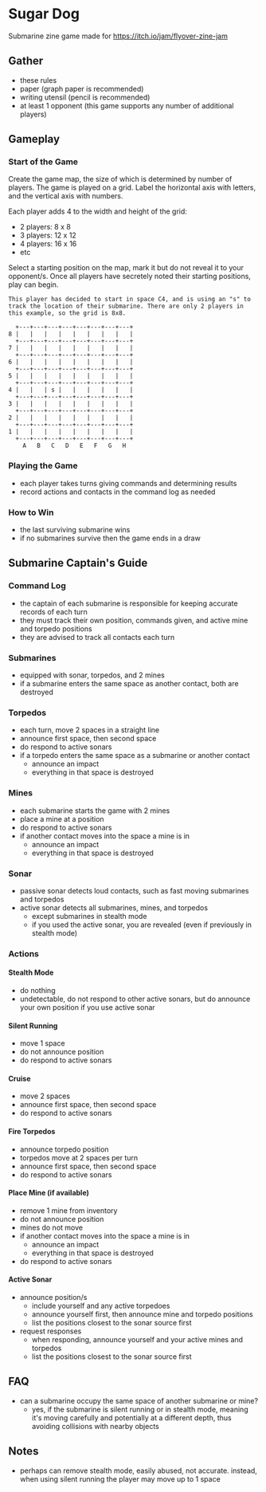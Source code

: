 # Sugar Dog
Submarine zine game made for https://itch.io/jam/flyover-zine-jam

## Gather

- these rules
- paper (graph paper is recommended)
- writing utensil (pencil is recommended)
- at least 1 opponent (this game supports any number of additional players)

## Gameplay

### Start of the Game

Create the game map, the size of which is determined by number of players. The game is played on a grid. Label the horizontal axis with letters, and the vertical axis with numbers.

Each player adds 4 to the width and height of the grid:
- 2 players: 8 x 8
- 3 players: 12 x 12
- 4 players: 16 x 16
- etc

Select a starting position on the map, mark it but do not reveal it to your opponent/s. Once all players have secretely noted their starting positions, play can begin.

```
This player has decided to start in space C4, and is using an "s" to track the location of their submarine. There are only 2 players in this example, so the grid is 8x8.

  +---+---+---+---+---+---+---+---+
8 |   |   |   |   |   |   |   |   |
  +---+---+---+---+---+---+---+---+
7 |   |   |   |   |   |   |   |   |
  +---+---+---+---+---+---+---+---+
6 |   |   |   |   |   |   |   |   |
  +---+---+---+---+---+---+---+---+
5 |   |   |   |   |   |   |   |   |
  +---+---+---+---+---+---+---+---+
4 |   |   | s |   |   |   |   |   |
  +---+---+---+---+---+---+---+---+
3 |   |   |   |   |   |   |   |   |
  +---+---+---+---+---+---+---+---+
2 |   |   |   |   |   |   |   |   |
  +---+---+---+---+---+---+---+---+
1 |   |   |   |   |   |   |   |   |
  +---+---+---+---+---+---+---+---+
    A   B   C   D   E   F   G   H
```

### Playing the Game

- each player takes turns giving commands and determining results
- record actions and contacts in the command log as needed

### How to Win

- the last surviving submarine wins
- if no submarines survive then the game ends in a draw

## Submarine Captain's Guide

### Command Log

- the captain of each submarine is responsible for keeping accurate records of each turn
- they must track their own position, commands given, and active mine and torpedo positions
- they are advised to track all contacts each turn

### Submarines

- equipped with sonar, torpedos, and 2 mines
- if a submarine enters the same space as another contact, both are destroyed

### Torpedos

- each turn, move 2 spaces in a straight line
- announce first space, then second space
- do respond to active sonars
- if a torpedo enters the same space as a submarine or another contact
  - announce an impact
  - everything in that space is destroyed

### Mines

- each submarine starts the game with 2 mines
- place a mine at a position
- do respond to active sonars
- if another contact moves into the space a mine is in
  - announce an impact
  - everything in that space is destroyed

### Sonar

- passive sonar detects loud contacts, such as fast moving submarines and torpedos
- active sonar detects all submarines, mines, and torpedos
  - except submarines in stealth mode
  - if you used the active sonar, you are revealed (even if previously in stealth mode)

### Actions

#### Stealth Mode

- do nothing
- undetectable, do not respond to other active sonars, but do announce your own position if you use active sonar

#### Silent Running

- move 1 space
- do not announce position
- do respond to active sonars

#### Cruise

- move 2 spaces
- announce first space, then second space
- do respond to active sonars

#### Fire Torpedos

- announce torpedo position
- torpedos move at 2 spaces per turn
- announce first space, then second space
- do respond to active sonars

#### Place Mine (if available)

- remove 1 mine from inventory
- do not announce position
- mines do not move
- if another contact moves into the space a mine is in
    - announce an impact
    - everything in that space is destroyed
- do respond to active sonars

#### Active Sonar

- announce position/s
    - include yourself and any active torpedoes
    - announce yourself first, then announce mine and torpedo positions
    - list the positions closest to the sonar source first
- request responses
    - when responding, announce yourself and your active mines and torpedos
    - list the positions closest to the sonar source first

## FAQ

- can a submarine occupy the same space of another submarine or mine?
  - yes, if the submarine is silent running or in stealth mode, meaning it's moving carefully and potentially at a different depth, thus avoiding collisions with nearby objects

## Notes

- perhaps can remove stealth mode, easily abused, not accurate. instead, when using silent running the player may move up to 1 space
